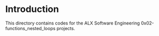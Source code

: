 # Introduction

This directory contains codes for the ALX Software Engineering 0x02-functions_nested_loops projects.

